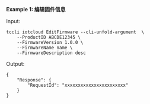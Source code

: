 **Example 1: 编辑固件信息**



Input: 

```
tccli iotcloud EditFirmware --cli-unfold-argument  \
    --ProductID ABCDE12345 \
    --FirmwareVersion 1.0.0 \
    --FirmwareName name \
    --FirmwareDescription desc
```

Output: 
```
{
    "Response": {
        "RequestId": "xxxxxxxxxxxxxxxxxxxxxxx"
    }
}
```

